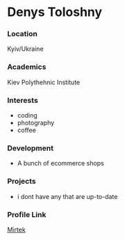 # Denys Toloshny

### Location

Kyiv/Ukraine

### Academics

Kiev Polythehnic Institute

### Interests

- coding
- photography
- coffee

### Development

- A bunch of ecommerce shops

### Projects

- i dont have any that are up-to-date

### Profile Link

[Mirtek](https://github.com/Mirtek/)
